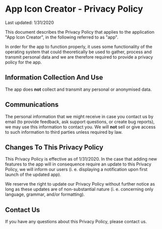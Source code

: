 App Icon Creator - Privacy Policy
=================================

Last updated: 1/31/2020

This document describes the Privacy Policy that applies to the application "App Icon Creator", in the following referred to as "app".

In order for the app to function properly, it uses some functionality of the operating system that could theoretically be used to gather, process and transmit personal data and we are therefore required to provide a privacy policy for the app.

Information Collection And Use
------------------------------

The app does __not__ collect and transmit any personal or anonymised data.

Communications
--------------

The personal information that we might receive in case you contact us by email (to provide feedback, ask support questions, or create bug reports), we may use this information to contact you. We will __not__ sell or give access to such information to third parties unless required by law.

Changes To This Privacy Policy
------------------------------

This Privacy Policy is effective as of 1/31/2020. In the case that adding new features to the app will in consequence require an update to this Privacy Policy, we will inform our users (i. e. displaying a notification upon first launch of the updated app).

We reserve the right to update our Privacy Policy without further notice as long as these updates are of non-substantial nature (i. e. concerning only language, grammar, and/or formatting). 

Contact Us
----------

If you have any questions about this Privacy Policy, please contact us. 
